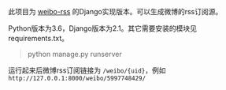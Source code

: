 此项目为 [weibo-rss](https://github.com/zgq354/weibo-rss) 的Django实现版本。可以生成微博的rss订阅源。

Python版本为3.6，Django版本为2.1。其它需要安装的模块见requirements.txt。

> python manage.py runserver

运行起来后微博rss订阅链接为 `/weibo/{uid}`，例如 `http://127.0.0.1:8000/weibo/5997748429/`